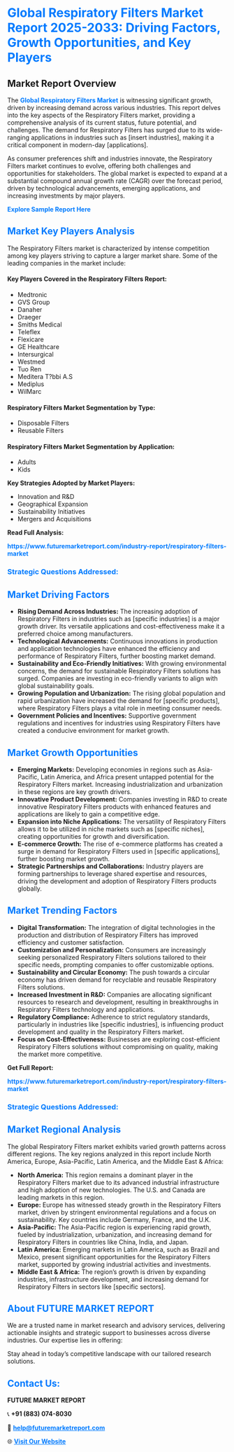 <h1 style="color: #007BFF;">Global Respiratory Filters Market Report 2025-2033: Driving Factors, Growth Opportunities, and Key Players</h1>

<section id="overview">
<h2>Market Report Overview</h2>
<p>The <a href="https://www.futuremarketreport.com/industry-report/respiratory-filters-market" style="color: #007BFF; text-decoration: none;"><strong>Global Respiratory Filters Market</strong></a> is witnessing significant growth, driven by increasing demand across various industries. This report delves into the key aspects of the Respiratory Filters market, providing a comprehensive analysis of its current status, future potential, and challenges. The demand for Respiratory Filters has surged due to its wide-ranging applications in industries such as [insert industries], making it a critical component in modern-day [applications].</p>
<p>As consumer preferences shift and industries innovate, the Respiratory Filters market continues to evolve, offering both challenges and opportunities for stakeholders. The global market is expected to expand at a substantial compound annual growth rate (CAGR) over the forecast period, driven by technological advancements, emerging applications, and increasing investments by major players.</p>
</section>

<section id="overview">
<p><a href="https://www.futuremarketreport.com/request-sample/reportId=78954" style="color: #007BFF; text-decoration: none;"><strong>Explore Sample Report Here</strong></a></p>
</section>

<section id="key-players">
<h2 style="color: #007BFF;">Market Key Players Analysis</h2>
<p>The Respiratory Filters market is characterized by intense competition among key players striving to capture a larger market share. Some of the leading companies in the market include:</p>
<h4>Key Players Covered in the Respiratory Filters Report:</h4>
<ul><li>Medtronic</li><li>GVS Group</li><li>Danaher</li><li>Draeger</li><li>Smiths Medical</li><li>Teleflex</li><li>Flexicare</li><li>GE Healthcare</li><li>Intersurgical</li><li>Westmed</li><li>Tuo Ren</li><li>Meditera T?bbi A.S</li><li>Mediplus</li><li>WilMarc</li></ul>
<h4>Respiratory Filters Market Segmentation by Type:</h4>
<ul><li>Disposable Filters</li><li>Reusable Filters</li></ul>

<h4>Respiratory Filters Market Segmentation by Application:</h4>
<ul><li>Adults</li><li>Kids</li></ul>
<p><strong>Key Strategies Adopted by Market Players:</strong></p>
<ul>
<li>Innovation and R&D</li>
<li>Geographical Expansion</li>
<li>Sustainability Initiatives</li>
<li>Mergers and Acquisitions</li>
</ul>
</section>

<section>
<p><strong>Read Full Analysis: </strong></p><a href="https://www.futuremarketreport.com/industry-report/respiratory-filters-market" style="color: #007BFF; text-decoration: none;"><strong>https://www.futuremarketreport.com/industry-report/respiratory-filters-market</strong></a>
<h3 style="color: #007BFF;">Strategic Questions Addressed:</h3>
</section>

<section id="driving-factors">
<h2 style="color: #007BFF;">Market Driving Factors</h2>
<ul>
<li><strong>Rising Demand Across Industries:</strong> The increasing adoption of Respiratory Filters in industries such as [specific industries] is a major growth driver. Its versatile applications and cost-effectiveness make it a preferred choice among manufacturers.</li>
<li><strong>Technological Advancements:</strong> Continuous innovations in production and application technologies have enhanced the efficiency and performance of Respiratory Filters, further boosting market demand.</li>
<li><strong>Sustainability and Eco-Friendly Initiatives:</strong> With growing environmental concerns, the demand for sustainable Respiratory Filters solutions has surged. Companies are investing in eco-friendly variants to align with global sustainability goals.</li>
<li><strong>Growing Population and Urbanization:</strong> The rising global population and rapid urbanization have increased the demand for [specific products], where Respiratory Filters plays a vital role in meeting consumer needs.</li>
<li><strong>Government Policies and Incentives:</strong> Supportive government regulations and incentives for industries using Respiratory Filters have created a conducive environment for market growth.</li>
</ul>
</section>

<section id="growth-opportunities">
<h2 style="color: #007BFF;">Market Growth Opportunities</h2>
<ul>
<li><strong>Emerging Markets:</strong> Developing economies in regions such as Asia-Pacific, Latin America, and Africa present untapped potential for the Respiratory Filters market. Increasing industrialization and urbanization in these regions are key growth drivers.</li>
<li><strong>Innovative Product Development:</strong> Companies investing in R&D to create innovative Respiratory Filters products with enhanced features and applications are likely to gain a competitive edge.</li>
<li><strong>Expansion into Niche Applications:</strong> The versatility of Respiratory Filters allows it to be utilized in niche markets such as [specific niches], creating opportunities for growth and diversification.</li>
<li><strong>E-commerce Growth:</strong> The rise of e-commerce platforms has created a surge in demand for Respiratory Filters used in [specific applications], further boosting market growth.</li>
<li><strong>Strategic Partnerships and Collaborations:</strong> Industry players are forming partnerships to leverage shared expertise and resources, driving the development and adoption of Respiratory Filters products globally.</li>
</ul>
</section>

<section id="trending-factors">
<h2 style="color: #007BFF;">Market Trending Factors</h2>
<ul>
<li><strong>Digital Transformation:</strong> The integration of digital technologies in the production and distribution of Respiratory Filters has improved efficiency and customer satisfaction.</li>
<li><strong>Customization and Personalization:</strong> Consumers are increasingly seeking personalized Respiratory Filters solutions tailored to their specific needs, prompting companies to offer customizable options.</li>
<li><strong>Sustainability and Circular Economy:</strong> The push towards a circular economy has driven demand for recyclable and reusable Respiratory Filters solutions.</li>
<li><strong>Increased Investment in R&D:</strong> Companies are allocating significant resources to research and development, resulting in breakthroughs in Respiratory Filters technology and applications.</li>
<li><strong>Regulatory Compliance:</strong> Adherence to strict regulatory standards, particularly in industries like [specific industries], is influencing product development and quality in the Respiratory Filters market.</li>
<li><strong>Focus on Cost-Effectiveness:</strong> Businesses are exploring cost-efficient Respiratory Filters solutions without compromising on quality, making the market more competitive.</li>
</ul>
</section>

<section>
<p><strong>Get Full Report: </strong></p><a href="https://www.futuremarketreport.com/industry-report/respiratory-filters-market" style="color: #007BFF; text-decoration: none;"><strong>https://www.futuremarketreport.com/industry-report/respiratory-filters-market</strong></a>
<h3 style="color: #007BFF;">Strategic Questions Addressed:</h3>
</section>


<section id="regional-analysis">
<h2 style="color: #007BFF;">Market Regional Analysis</h2>
<p>The global Respiratory Filters market exhibits varied growth patterns across different regions. The key regions analyzed in this report include North America, Europe, Asia-Pacific, Latin America, and the Middle East & Africa:</p>
<ul>
<li><strong>North America:</strong> This region remains a dominant player in the Respiratory Filters market due to its advanced industrial infrastructure and high adoption of new technologies. The U.S. and Canada are leading markets in this region.</li>
<li><strong>Europe:</strong> Europe has witnessed steady growth in the Respiratory Filters market, driven by stringent environmental regulations and a focus on sustainability. Key countries include Germany, France, and the U.K.</li>
<li><strong>Asia-Pacific:</strong> The Asia-Pacific region is experiencing rapid growth, fueled by industrialization, urbanization, and increasing demand for Respiratory Filters in countries like China, India, and Japan.</li>
<li><strong>Latin America:</strong> Emerging markets in Latin America, such as Brazil and Mexico, present significant opportunities for the Respiratory Filters market, supported by growing industrial activities and investments.</li>
<li><strong>Middle East & Africa:</strong> The region’s growth is driven by expanding industries, infrastructure development, and increasing demand for Respiratory Filters in sectors like [specific sectors].</li>
</ul>
</section>

<footer>
<h2 style="color: #007BFF;">About FUTURE MARKET REPORT</h2>
<p>We are a trusted name in market research and advisory services, delivering actionable insights and strategic support to businesses across diverse industries. Our expertise lies in offering:</p>

<p>Stay ahead in today’s competitive landscape with our tailored research solutions.</p>

<h2 style="color: #007BFF;">Contact Us:</h2>
<p><strong>FUTURE MARKET REPORT</strong></p>
<p>📞 <strong>+91 (883) 074-8030</strong></p>
<p>📧 <strong><a href="mailto:help@futuremarketreport.com" style="color: #007BFF;">help@futuremarketreport.com</a></strong></p>
<p>🌐 <strong><a href="https://www.futuremarketreport.com/" style="color: #007BFF;">Visit Our Website</a></strong></p>
</footer>